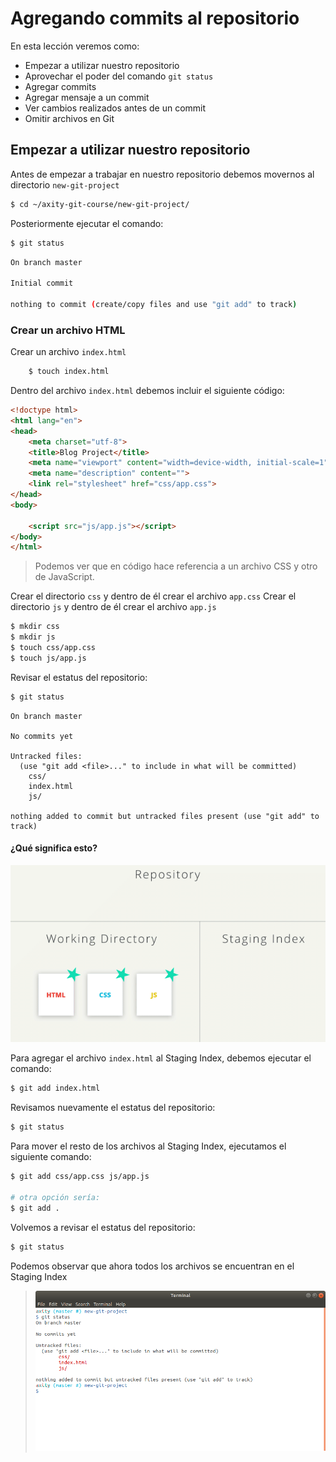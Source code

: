 # Agregando commits al repositorio

En esta lección veremos como:

 - Empezar a utilizar nuestro repositorio
 - Aprovechar el poder del comando `git status`
 - Agregar commits
 - Agregar mensaje a un commit
 - Ver cambios realizados antes de un commit
 - Omitir archivos en Git

## Empezar a utilizar nuestro repositorio

Antes de empezar a trabajar en nuestro repositorio debemos movernos al directorio `new-git-project` 

```bash
$ cd ~/axity-git-course/new-git-project/
``` 
Posteriormente ejecutar el comando:

```bash
$ git status
```
```bash
On branch master

Initial commit

nothing to commit (create/copy files and use "git add" to track)
```

### Crear un archivo HTML

Crear un archivo `index.html` 
```bash
    $ touch index.html
```
Dentro del archivo `index.html` debemos incluir el siguiente código:

```html
<!doctype html>
<html lang="en">
<head>
    <meta charset="utf-8">
    <title>Blog Project</title>
    <meta name="viewport" content="width=device-width, initial-scale=1">
    <meta name="description" content="">
    <link rel="stylesheet" href="css/app.css">
</head>
<body>

    <script src="js/app.js"></script>
</body>
</html>
```

> Podemos ver que en código hace referencia a un archivo CSS  y otro  de JavaScript.

Crear el directorio `css` y dentro de él crear el archivo `app.css`
Crear el directorio `js` y dentro de él crear el archivo `app.js`

```bash
$ mkdir css
$ mkdir js
$ touch css/app.css
$ touch js/app.js
```

Revisar el estatus del repositorio:

```bash
$ git status
```
```
On branch master

No commits yet

Untracked files:
  (use "git add <file>..." to include in what will be committed)
	css/
	index.html
	js/

nothing added to commit but untracked files present (use "git add" to track)
```

#### ¿Qué significa esto?

![img_work_to_index](images/img_work_to_index.gif)

Para agregar el archivo `index.html` al Staging Index, debemos ejecutar el comando:
```bash
$ git add index.html
```
Revisamos nuevamente el estatus del repositorio:
```bash
$ git status
```
Para mover el resto de los archivos al Staging Index, ejecutamos el siguiente comando:

```bash
$ git add css/app.css js/app.js

# otra opción sería:
$ git add .
```

Volvemos a revisar el estatus del repositorio:

```bash
$ git status
```

Podemos observar que ahora todos los archivos se encuentran en el Staging Index

> ![img_git_status_04](images/img_06_git_status_04.png)
<!--stackedit_data:
eyJoaXN0b3J5IjpbLTEwNzUxMTEwODYsLTE5MDI3MTc0NTYsMT
EzMDYwMTAzNywyMzU5MzE2MTUsLTExMzI4NjcwOTYsLTQxNjYw
MjY4OCwtNzQxODQ4Njg1LC03NDE4NDg2ODUsLTEwNzc5ODgxMT
ksMTM1MTA2NjY1MywtMTgwNDYyNzQ0LC0xODIyMTg0NzI0LC0x
Nzg0NjY1MTQ3LC0xODk4OTg0NzIyLC01ODMwODA2MjQsMTcxOD
IzNzI4MSwxMzI1NzQ2Mzc0LDE1NjI0MzUyNzksMTc1MDIwOTU0
Niw0MjEwNDM2Nl19
-->
